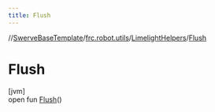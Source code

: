 ```yaml
---
title: Flush
---
```

//[SwerveBaseTemplate](../../../index.html)/[frc.robot.utils](../index.html)/[LimelightHelpers](index.html)/[Flush](-flush.html)



# Flush



[jvm]\
open fun [Flush](-flush.html)()




